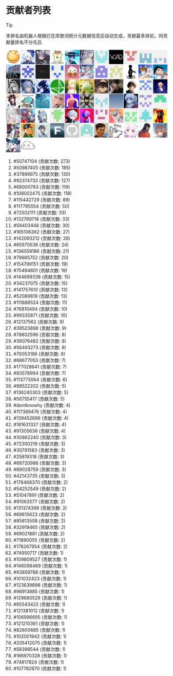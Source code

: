 # 贡献者列表

> [!TIP]
> 本排名由机器人根据已在库歌词统计元数据信息后自动生成，贡献最多排前，同贡献量排名不分先后

![贡献者头像画廊](./CONTRIBUTORS.svg)

1. #50747104 (贡献次数: 273)
2. #50987405 (贡献次数: 185)
3. #37899975 (贡献次数: 130)
4. #92374733 (贡献次数: 127)
5. #68000793 (贡献次数: 119)
6. #108002475 (贡献次数: 118)
7. #115442729 (贡献次数: 89)
8. #117785554 (贡献次数: 50)
9. #72502111 (贡献次数: 33)
10. #132769718 (贡献次数: 33)
11. #59403448 (贡献次数: 30)
12. #165106362 (贡献次数: 27)
13. #142093212 (贡献次数: 26)
14. #65570536 (贡献次数: 24)
15. #136059186 (贡献次数: 21)
16. #79665752 (贡献次数: 20)
17. #154799151 (贡献次数: 19)
18. #70494801 (贡献次数: 19)
19. #144699338 (贡献次数: 15)
20. #34237075 (贡献次数: 15)
21. #141757610 (贡献次数: 13)
22. #52089819 (贡献次数: 13)
23. #111688524 (贡献次数: 11)
24. #76810494 (贡献次数: 10)
25. #99335871 (贡献次数: 10)
26. #12137562 (贡献次数: 9)
27. #39523898 (贡献次数: 9)
28. #78802596 (贡献次数: 8)
29. #36076482 (贡献次数: 8)
30. #56493273 (贡献次数: 8)
31. #70053196 (贡献次数: 8)
32. #68677053 (贡献次数: 7)
33. #177028641 (贡献次数: 7)
34. #83578994 (贡献次数: 7)
35. #113773064 (贡献次数: 6)
36. #98522202 (贡献次数: 5)
37. #136240303 (贡献次数: 5)
38. #56755417 (贡献次数: 5)
39. #dontknowhy (贡献次数: 4)
40. #117369476 (贡献次数: 4)
41. #139452696 (贡献次数: 4)
42. #181631327 (贡献次数: 4)
43. #91305636 (贡献次数: 4)
44. #30862240 (贡献次数: 3)
45. #72300219 (贡献次数: 3)
46. #30791583 (贡献次数: 3)
47. #25819318 (贡献次数: 3)
48. #68720986 (贡献次数: 3)
49. #69028759 (贡献次数: 3)
50. #42143735 (贡献次数: 3)
51. #178468370 (贡献次数: 2)
52. #54252549 (贡献次数: 2)
53. #51047891 (贡献次数: 2)
54. #91063577 (贡献次数: 2)
55. #131374398 (贡献次数: 2)
56. #69615623 (贡献次数: 2)
57. #85813508 (贡献次数: 2)
58. #32919465 (贡献次数: 2)
59. #69021881 (贡献次数: 2)
60. #71890055 (贡献次数: 2)
61. #178267954 (贡献次数: 2)
62. #74950717 (贡献次数: 1)
63. #109809527 (贡献次数: 1)
64. #146098469 (贡献次数: 1)
65. #93859788 (贡献次数: 1)
66. #101032423 (贡献次数: 1)
67. #123639898 (贡献次数: 1)
68. #96913885 (贡献次数: 1)
69. #129690529 (贡献次数: 1)
70. #65543422 (贡献次数: 1)
71. #121381012 (贡献次数: 1)
72. #106996695 (贡献次数: 1)
73. #121210361 (贡献次数: 1)
74. #82600685 (贡献次数: 1)
75. #102001942 (贡献次数: 1)
76. #205412075 (贡献次数: 1)
77. #58398544 (贡献次数: 1)
78. #166970328 (贡献次数: 1)
79. #74817824 (贡献次数: 1)
80. #107782670 (贡献次数: 1)
